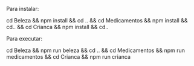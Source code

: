 
Para instalar:

cd Beleza && npm install && cd .. && cd Medicamentos && npm install && cd.. && cd Crianca && npm install && cd..



Para executar:

cd Beleza && npm run beleza && cd .. && cd Medicamentos && npm run medicamentos && cd Crianca && npm run crianca
